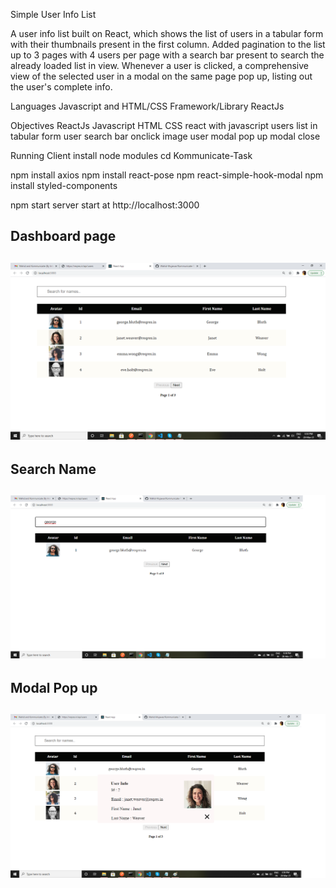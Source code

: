Simple User Info List

A user info list built on React, which shows the list of users in 
a tabular form  with their thumbnails present in the first column.
Added pagination to the list up to 3 pages with 4 users per page 
with a search bar present to search the already loaded list in view.
Whenever a user is clicked, a comprehensive view of the selected user
in a modal on the same page pop up, listing out the user's complete info. 

Languages Javascript and HTML/CSS
Framework/Library ReactJs

Objectives ReactJs Javascript HTML CSS
react with javascript
users list in tabular form
user search bar
onclick image user modal pop up
modal close

Running Client
install node modules
cd Kommunicate-Task

npm install axios
npm install react-pose
npm react-simple-hook-modal
npm install styled-components

npm start
server start at http://localhost:3000


<h2>Dashboard page<h2>
<p align="center">
     <img src="https://github.com/Wahid-Mujawar/Kommunicate-Task/blob/master/src/snaps/dashboard.jpg" width="600px" />
</p>

<h2>Search Name<h2>
<p align="center">
     <img src="https://github.com/Wahid-Mujawar/Kommunicate-Task/blob/master/src/snaps/search.jpg" width="600px" />
</p>

<h2>Modal Pop up<h2>
<p align="center">
     <img src="https://github.com/Wahid-Mujawar/Kommunicate-Task/blob/master/src/snaps/modal.jpg" width="600px" />
</p>